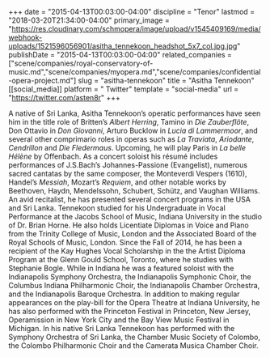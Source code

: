 +++
date = "2015-04-13T00:03:00-04:00"
discipline = "Tenor"
lastmod = "2018-03-20T21:34:00-04:00"
primary_image = "https://res.cloudinary.com/schmopera/image/upload/v1545409169/media/webhook-uploads/1521596056901/asitha_tennekoon_headshot_5x7_col.jpg.jpg"
publishDate = "2015-04-13T00:03:00-04:00"
related_companies = ["scene/companies/royal-conservatory-of-music.md","scene/companies/myopera.md","scene/companies/confidential-opera-project.md"]
slug = "asitha-tennekoon"
title = "Asitha Tennekoon"
[[social_media]]
platform = " Twitter"
template = "social-media"
url = "https://twitter.com/asten8r"
+++

A native of Sri Lanka, Asitha Tennekoon’s operatic performances have seen him in the title role of Britten’s *Albert Herring*, Tamino in *Die Zauberflöte*, Don Ottavio in *Don Giovanni*, Arturo Bucklow in *Lucia di Lammermoor*, and several other comprimario roles in operas such as *La Traviata*, *Ariodante*, *Cendrillon* and *Die Fledermaus*. Upcoming, he will play Paris in *La belle Hélène* by Offenbach. As a concert soloist his résumé includes performances of J.S.Bach’s Johannes-Passione (Evangelist), numerous sacred cantatas by the same composer, the Monteverdi Vespers (1610), Handel’s *Messiah*, Mozart’s *Requiem*, and other notable works by Beethoven, Haydn, Mendelssohn, Schubert, Schütz, and Vaughan Williams. An avid recitalist, he has presented several concert programs in the USA and Sri Lanka. Tennekoon studied for his Undergraduate in Vocal Performance at the Jacobs School of Music, Indiana University in the studio of Dr. Brian Horne. He also holds Licentiate Diplomas in Voice and Piano from the Trinity College of Music, London and the Associated Board of the Royal Schools of Music, London. Since the Fall of 2014, he has been a recipient of the Kay Hughes Vocal Scholarship in the the Artist Diploma Program at the Glenn Gould School, Toronto, where he studies with Stephanie Bogle. While in Indiana he was a featured soloist with the Indianapolis Symphony Orchestra, the Indianapolis Symphonic Choir, the Columbus Indiana Philharmonic Choir, the Indianapolis Chamber Orchestra, and the Indianapolis Baroque Orchestra. In addition to making regular appearances on the play-bill for the Opera Theatre at Indiana University, he has also performed with the Princeton Festival in Princeton, New Jersey, Operamission in New York City and the Bay View Music Festival in Michigan. In his native Sri Lanka Tennekoon has performed with the Symphony Orchestra of Sri Lanka, the Chamber Music Society of Colombo, the Colombo Philharmonic Choir and the Camerata Musica Chamber Choir.
